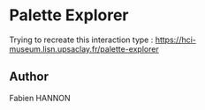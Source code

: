 # Palette Explorer

Trying to recreate this interaction type : 
https://hci-museum.lisn.upsaclay.fr/palette-explorer

## Author

Fabien HANNON